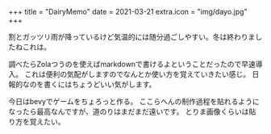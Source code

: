 +++
title = "DairyMemo"
date = 2021-03-21
extra.icon = "img/dayo.jpg"
+++

割とガッツリ雨が降っているけど気温的には随分過ごしやすい。冬は終わりましたねこれは。

調べたらZolaつうのを使えばmarkdownで書けるよということだったので早速導入。
これは便利の気配がしますのでなんとか使い方を覚えていきたい感じ。
日報的なのを書くにはちょうどいい気がします。

今日はbevyでゲームをちょろっと作る。
ここらへんの制作過程を貼れるようになったら最高なんですが、道のりはまだまだ遠いです。
とりま画像くらいは貼り方を覚えたい。
